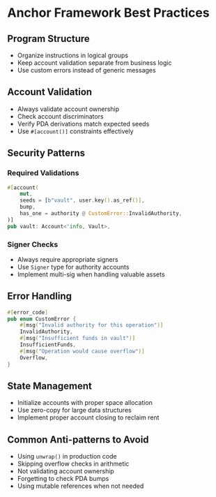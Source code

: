 # Anchor Framework Best Practices

## Program Structure
- Organize instructions in logical groups
- Keep account validation separate from business logic
- Use custom errors instead of generic messages

## Account Validation
- Always validate account ownership
- Check account discriminators
- Verify PDA derivations match expected seeds
- Use `#[account()]` constraints effectively

## Security Patterns
### Required Validations
```rust
#[account(
    mut,
    seeds = [b"vault", user.key().as_ref()],
    bump,
    has_one = authority @ CustomError::InvalidAuthority,
)]
pub vault: Account<'info, Vault>,
```

### Signer Checks
- Always require appropriate signers
- Use `Signer` type for authority accounts
- Implement multi-sig when handling valuable assets

## Error Handling
```rust
#[error_code]
pub enum CustomError {
    #[msg("Invalid authority for this operation")]
    InvalidAuthority,
    #[msg("Insufficient funds in vault")]
    InsufficientFunds,
    #[msg("Operation would cause overflow")]
    Overflow,
}
```

## State Management
- Initialize accounts with proper space allocation
- Use zero-copy for large data structures
- Implement proper account closing to reclaim rent

## Common Anti-patterns to Avoid
- Using `unwrap()` in production code
- Skipping overflow checks in arithmetic
- Not validating account ownership
- Forgetting to check PDA bumps
- Using mutable references when not needed